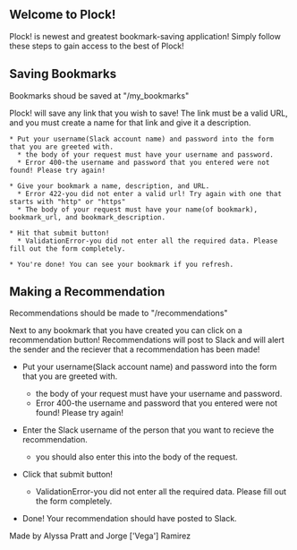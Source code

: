 ## Welcome to Plock!
Plock! is newest and greatest bookmark-saving application! Simply follow these steps to gain access to the best of Plock!

## Saving Bookmarks
Bookmarks shoud be saved at "/my_bookmarks"

  Plock! will save any link that you wish to save! The link must be a valid URL, and you must create a name for that link and give it a description.

    * Put your username(Slack account name) and password into the form that you are greeted with.
      * the body of your request must have your username and password.
      * Error 400-the username and password that you entered were not found! Please try again!

    * Give your bookmark a name, description, and URL.
      * Error 422-you did not enter a valid url! Try again with one that starts with "http" or "https"
      * The body of your request must have your name(of bookmark), bookmark_url, and bookmark_description.

    * Hit that submit button!
      * ValidationError-you did not enter all the required data. Please fill out the form completely.

    * You're done! You can see your bookmark if you refresh.

## Making a Recommendation
Recommendations should be made to "/recommendations"

  Next to any bookmark that you have created you can click on a recommendation button! Recommendations will post to Slack and will alert the sender and the reciever that a recommendation has been made!

  * Put your username(Slack account name) and password into the form that you are greeted with.
    * the body of your request must have your username and password.
    * Error 400-the username and password that you entered were not found! Please try again!

  * Enter the Slack username of the person that you want to recieve the recommendation.
    * you should also enter this into the body of the request.

  * Click that submit button!
    * ValidationError-you did not enter all the required data. Please fill out the form completely.

  * Done! Your recommendation should have posted to Slack.

  Made by Alyssa Pratt and Jorge ['Vega'] Ramirez
